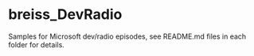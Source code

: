 # breiss_DevRadio

Samples for Microsoft dev/radio episodes, see README.md files in each folder for details.
